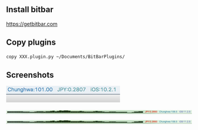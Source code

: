 ## Install bitbar
https://getbitbar.com

## Copy plugins
```sh
copy XXX.plugin.py ~/Documents/BitBarPlugins/
```

## Screenshots
![screenshot.png](https://raw.githubusercontent.com/wwwins/MyBitbarPlugins/master/screenshots/screenshot.png)

![screenshot-jpy-history](https://raw.githubusercontent.com/wwwins/MyBitbarPlugins/master/screenshots/screenshot-jpy-history.png)

<img align="right" src="https://raw.githubusercontent.com/wwwins/MyBitbarPlugins/master/screenshots/screenshot-jpy-history.png" style="max-width:100%;">

